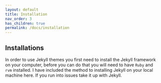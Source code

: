 ```yaml
---
layout: default
title: Installation
nav_order: 3
has_children: true
permalink: /docs/installation
---
```


## Installations

In order to use Jekyll themes you first need to install the Jekyll framework on your computer, before you can do that you will need to have `Ruby` and `rvm` installed. I have included the method to installing Jekyll on your local machine here. If you run into issues take it up with Jekyll.